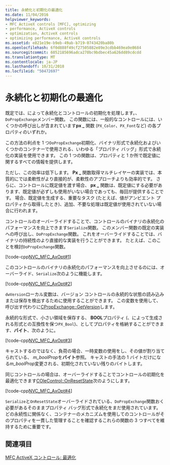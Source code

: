 ```yaml
---
title: 永続化と初期化の最適化
ms.date: 11/04/2016
helpviewer_keywords:
- MFC ActiveX controls [MFC], optimizing
- performance, ActiveX controls
- optimization, ActiveX controls
- optimizing performance, ActiveX controls
ms.assetid: e821e19e-b9eb-49ab-b719-0743420ba80b
ms.openlocfilehash: 6f0d888f49cf27505882e89e3cdbb469ea9e8684
ms.sourcegitcommit: 6052185696adca270bc9bdbec45a626dd89cdcdd
ms.translationtype: MT
ms.contentlocale: ja-JP
ms.lasthandoff: 10/31/2018
ms.locfileid: "50472697"
---
```

# <a name="optimizing-persistence-and-initialization"></a>永続化と初期化の最適化

既定では、によって永続化とコントロールの初期化を処理します。、`DoPropExchange`メンバー関数。 この関数には、一般的なコントロールには、いくつかの呼び出しが含まれています**px _** 関数 (`PX_Color`、`PX_Font`など) の各プロパティのいずれか。

この方法の利点を 1 つ`DoPropExchange`初期化、バイナリ形式で永続化およびいくつかのコンテナーで使用される、いわゆる「プロパティ バッグ」形式で永続化の実装を使用できます。 この 1 つの関数は、プロパティと 1 か所で既定値に関するすべての情報を提供します。

ただし、この効率は低下します。 **Px _** 関数取得マルチレイヤーの実装では、本質的にでは柔軟性がより直接的が、柔軟性のアプローチよりも効率的です。 さらに、コントロールに既定値を渡す場合、 **px _** 関数は、既定値にする必要があります、既定値が必ずしも使用がいない場合であっても、毎回が提供することです。 場合、既定値を生成する、重要なタスク (たとえば、値がアンビエント プロパティから取得したとき)、追加、不要な処理は既定値が使用されていない場合に行われます。

コントロールのオーバーライドすることで、コントロールのバイナリの永続化のパフォーマンスを向上できます`Serialize`関数。 このメンバー関数の既定の実装への呼び出し、`DoPropExchange`関数。 これをオーバーライドすることでは、バイナリの持続性のより直接的な実装を行うことができます。 たとえば、このことを検討`DoPropExchange`関数。

[!code-cpp[NVC_MFC_AxOpt#1](../mfc/codesnippet/cpp/optimizing-persistence-and-initialization_1.cpp)]

このコントロールのバイナリの永続化のパフォーマンスを向上させるのには、オーバーライド、`Serialize`次のように機能します。

[!code-cpp[NVC_MFC_AxOpt#2](../mfc/codesnippet/cpp/optimizing-persistence-and-initialization_2.cpp)]

`dwVersion`ローカル変数は、バージョン コントロールの永続的な状態の読み込みまたは保存を検出するために使用することができます。 この変数を使用して、呼び出す代わりに[CPropExchange::GetVersion](../mfc/reference/cpropexchange-class.md#getversion)します。

永続的な形式で、小さい領域を保存する、 **BOOL**プロパティ (、によって生成される形式との互換性を保つ`PX_Bool`)、としてプロパティを格納することができます、**バイト**、次のように。

[!code-cpp[NVC_MFC_AxOpt#3](../mfc/codesnippet/cpp/optimizing-persistence-and-initialization_3.cpp)]

キャストするのではなく、負荷の場合、一時変数の使用をし、その値が割り当てられている、 *m_boolProp*を**バイト**参照。 キャストの手法の 1 バイトだけになる*m_boolProp*変更される、初期化されていない残りのバイトします。

同じコントロールの場合は、オーバーライドすることでコントロールの初期化を最適化できます[COleControl::OnResetState](../mfc/reference/colecontrol-class.md#onresetstate)次のようにします。

[!code-cpp[NVC_MFC_AxOpt#4](../mfc/codesnippet/cpp/optimizing-persistence-and-initialization_4.cpp)]

`Serialize`と`OnResetState`オーバーライドされている、`DoPropExchange`関数おく必要があるそのままプロパティ バッグ形式で永続化をまだ使用されています。 どの永続性に関係なく、コンテナーのメカニズムを使用してのコントロールがそのプロパティを一貫した管理することを確認するこれらの関数の 3 つすべてを維持するために重要です。

## <a name="see-also"></a>関連項目

[MFC ActiveX コントロール: 最適化](../mfc/mfc-activex-controls-optimization.md)

